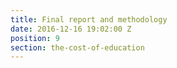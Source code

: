```yaml
---
title: Final report and methodology
date: 2016-12-16 19:02:00 Z
position: 9
section: the-cost-of-education
---
```


